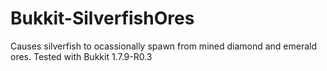 # Bukkit-SilverfishOres
Causes silverfish to ocassionally spawn from mined diamond and emerald ores. Tested with Bukkit 1.7.9-R0.3
